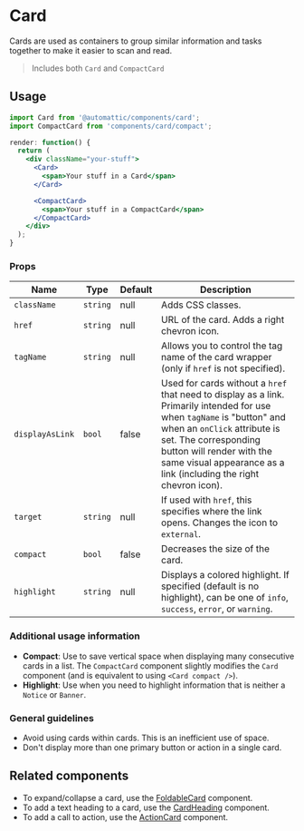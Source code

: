 # Card

Cards are used as containers to group similar information and tasks together to make it easier to scan and read.

> Includes both `Card` and `CompactCard`

## Usage

```jsx
import Card from '@automattic/components/card';
import CompactCard from 'components/card/compact';

render: function() {
  return (
    <div className="your-stuff">
      <Card>
        <span>Your stuff in a Card</span>
      </Card>

      <CompactCard>
        <span>Your stuff in a CompactCard</span>
      </CompactCard>
    </div>
  );
}
```

### Props

| Name            | Type     | Default | Description                                                                                                                                                                                                                                                                      |
| --------------- | -------- | ------- | -------------------------------------------------------------------------------------------------------------------------------------------------------------------------------------------------------------------------------------------------------------------------------- |
| `className`     | `string` | null    | Adds CSS classes.                                                                                                                                                                                                                                                                |
| `href`          | `string` | null    | URL of the card. Adds a right chevron icon.                                                                                                                                                                                                                                      |
| `tagName`       | `string` | null    | Allows you to control the tag name of the card wrapper (only if `href` is not specified).                                                                                                                                                                                        |
| `displayAsLink` | `bool`   | false   | Used for cards without a `href` that need to display as a link. Primarily intended for use when `tagName` is "button" and when an `onClick` attribute is set. The corresponding button will render with the same visual appearance as a link (including the right chevron icon). |
| `target`        | `string` | null    | If used with `href`, this specifies where the link opens. Changes the icon to `external`.                                                                                                                                                                                        |
| `compact`       | `bool`   | false   | Decreases the size of the card.                                                                                                                                                                                                                                                  |
| `highlight`     | `string` | null    | Displays a colored highlight. If specified (default is no highlight), can be one of `info`, `success`, `error`, or `warning`.                                                                                                                                                    |

### Additional usage information

- **Compact**: Use to save vertical space when displaying many consecutive cards in a list. The `CompactCard` component slightly modifies the `Card` component (and is equivalent to using `<Card compact />`).
- **Highlight**: Use when you need to highlight information that is neither a `Notice` or `Banner`.

### General guidelines

- Avoid using cards within cards. This is an inefficient use of space.
- Don't display more than one primary button or action in a single card.

## Related components

- To expand/collapse a card, use the [FoldableCard](./foldable-card) component.
- To add a text heading to a card, use the [CardHeading](./card-heading) component.
- To add a call to action, use the [ActionCard](./action-card) component.
